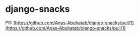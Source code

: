 # django-snacks

PR: [https://github.com/Anas-Abuhatab/django-snacks/pull/1](https://github.com/Anas-Abuhatab/django-snacks/pull/1)